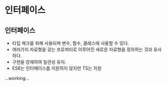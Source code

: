 # 인터페이스

## 인터페이스
- 타입 체크를 위해 사용되며 변수, 함수, 클래스에 사용할 수 있다.
- 여러가지 자료형을 갖는 프로퍼티로 이루어진 새로운 자료형을 정의하는 것과 유사하다.
- 구현을 강제하여 일관성 유지.
- ES6는 인터페이스를 지원하지 않지만 TS는 지원

...working...